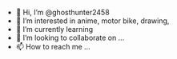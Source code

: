 - 👋 Hi, I’m @ghosthunter2458
- 👀 I’m interested in anime, motor bike, drawing, 
- 🌱 I’m currently learning 
- 💞️ I’m looking to collaborate on ...
- 📫 How to reach me ...

<!---
ghosthunter2458/ghosthunter2458 is a ✨ special ✨ repository because its `README.md` (this file) appears on your GitHub profile.
You can click the Preview link to take a look at your changes.
--->
